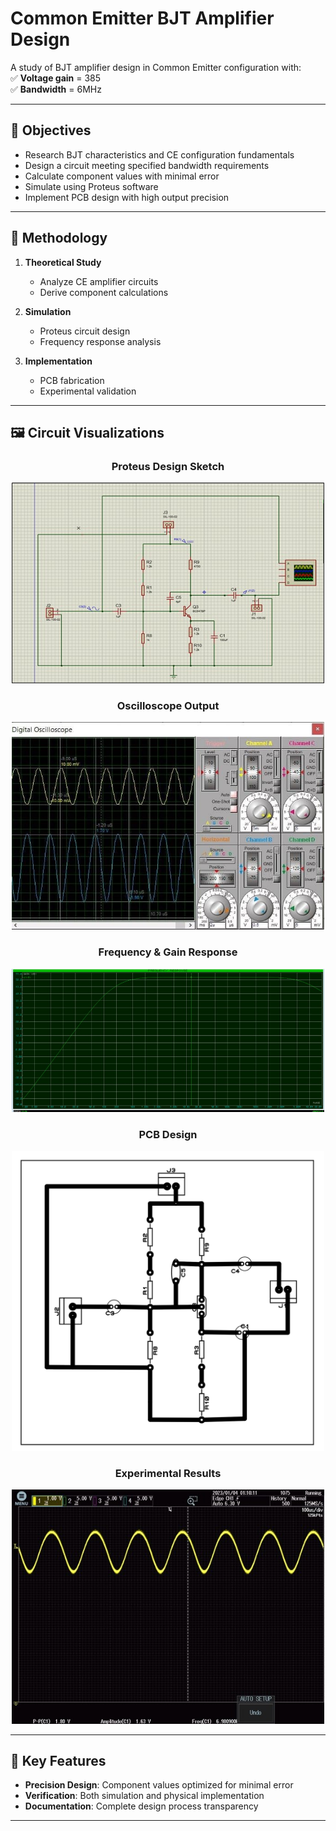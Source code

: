 # Common Emitter BJT Amplifier Design

A study of BJT amplifier design in Common Emitter configuration with:  
✅ **Voltage gain** = 385  
✅ **Bandwidth** = 6MHz  

---

## 📌 Objectives
- Research BJT characteristics and CE configuration fundamentals
- Design a circuit meeting specified bandwidth requirements
- Calculate component values with minimal error
- Simulate using Proteus software
- Implement PCB design with high output precision

---

## 🔧 Methodology
1. **Theoretical Study**  
   - Analyze CE amplifier circuits
   - Derive component calculations

2. **Simulation**  
   - Proteus circuit design  
   - Frequency response analysis  

3. **Implementation**  
   - PCB fabrication  
   - Experimental validation  

---

## 🖼️ Circuit Visualizations

<div align="center">

### Proteus Design Sketch
<img src="https://github.com/Deshan-Lokuge01/BJT-Amplifer-with-given-Gain-and-Bandwidth/raw/master/Proteus_Sketch.jpg" width="500" alt="Proteus Circuit Diagram">

### Oscilloscope Output
<img src="https://github.com/Deshan-Lokuge01/BJT-Amplifer-with-given-Gain-and-Bandwidth/raw/master/Oscilloscope_Output_on_Proteus.jpg" width="500" alt="Oscilloscope Waveforms">

### Frequency & Gain Response
<img src="https://github.com/Deshan-Lokuge01/BJT-Amplifer-with-given-Gain-and-Bandwidth/raw/master/Frequency_and_Gain_Output_on_the_sketch.jpg" width="500" alt="Frequency Response Curve">

### PCB Design
<img src="https://github.com/Deshan-Lokuge01/BJT-Amplifer-with-given-Gain-and-Bandwidth/raw/master/PCB_Design.png" width="500" alt="PCB Layout">

### Experimental Results
<img src="https://github.com/Deshan-Lokuge01/BJT-Amplifer-with-given-Gain-and-Bandwidth/raw/master/Experimental_Results_After_Building_PCB.jpg" width="500" alt="PCB Implementation Results">

</div>

---

## 📝 Key Features
- **Precision Design**: Component values optimized for minimal error
- **Verification**: Both simulation and physical implementation
- **Documentation**: Complete design process transparency

---
